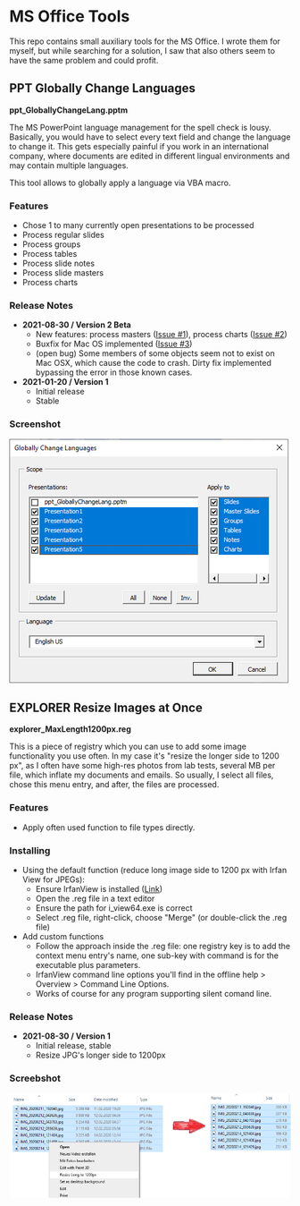 # MS Office Tools
This repo contains small auxiliary tools for the MS Office. I wrote them for
myself, but while searching for a solution, I saw that also others seem to have
the same problem and could profit.

## PPT Globally Change Languages
**ppt_GloballyChangeLang.pptm**

The MS PowerPoint language management for the spell check is lousy. Basically,
you would have to select every text field and change the language to change it.
This gets especially painful if you work in an international company, where
documents are edited in different lingual environments and may contain multiple
languages.

This tool allows to globally apply a language via VBA macro.

### Features
- Chose 1 to many currently open presentations to be processed
- Process regular slides
- Process groups
- Process tables
- Process slide notes
- Process slide masters
- Process charts

### Release Notes
- **2021-08-30 / Version 2 Beta**
   - New features: process masters ([Issue #1](https://github.com/MatthiasZbinden/MSOfficeTools/issues/1)),
     process charts ([Issue #2](https://github.com/MatthiasZbinden/MSOfficeTools/issues/2))
   - Buxfix for Mac OS implemented ([Issue #3](https://github.com/MatthiasZbinden/MSOfficeTools/issues/3))
   - (open bug) Some members of some objects seem not to exist on Mac OSX, which
     cause the code to crash. Dirty fix implemented bypassing the error in those
     known cases.
- **2021-01-20 / Version 1**
   - Initial release
   - Stable

### Screenshot
![Screenshot of the Option Dialog](./fig/fig1.png)

## EXPLORER Resize Images at Once
**explorer_MaxLength1200px.reg**

This is a piece of registry which you can use to add some image functionality
you use often. In my case it's "resize the longer side to 1200 px", as I often
have some high-res photos from lab tests, several MB per file, which inflate my
documents and emails. So usually, I select all files, chose this menu entry, and
after, the files are processed.

### Features
- Apply often used function to file types directly.

### Installing
- Using the default function (reduce long image side to 1200 px with Irfan View
  for JPEGs):
  - Ensure IrfanView is installed ([Link](https://www.irfanview.com/))
  - Open the .reg file in a text editor
  - Ensure the path for i_view64.exe is correct
  - Select .reg file, right-click, choose "Merge" (or double-click the .reg
    file)
- Add custom functions
  - Follow the approach inside the .reg file: one registry key is to add the
    context menu
    entry's name, one sub-key with command is for the executable plus
    parameters.
  - IrfanView command line options you'll find in the offline help > Overview >
    Command Line Options.
  - Works of course for any program supporting silent comand line.

### Release Notes
- **2021-08-30 / Version 1**
  - Initial release, stable
  - Resize JPG's longer side to 1200px
  
### Screebshot
![Screenshot of the Option Dialog](./fig/fig2.png)